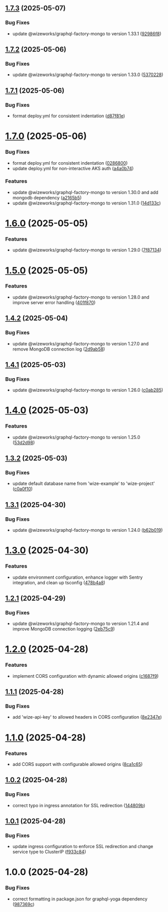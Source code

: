 ## [1.7.3](https://github.com/wize-works/wize-project/compare/v1.7.2...v1.7.3) (2025-05-07)


### Bug Fixes

* update @wizeworks/graphql-factory-mongo to version 1.33.1 ([92986f8](https://github.com/wize-works/wize-project/commit/92986f8b966730f907b10b7831cc5dc7ac6fe9b4))

## [1.7.2](https://github.com/wize-works/wize-project/compare/v1.7.1...v1.7.2) (2025-05-06)


### Bug Fixes

* update @wizeworks/graphql-factory-mongo to version 1.33.0 ([5370228](https://github.com/wize-works/wize-project/commit/537022833e09dcd8c4612417579a4d2639576117))

## [1.7.1](https://github.com/wize-works/wize-project/compare/v1.7.0...v1.7.1) (2025-05-06)


### Bug Fixes

* format deploy.yml for consistent indentation ([d87f81e](https://github.com/wize-works/wize-project/commit/d87f81ec92216635876bcb501eba5dd59f24b6df))

# [1.7.0](https://github.com/wize-works/wize-project/compare/v1.6.0...v1.7.0) (2025-05-06)


### Bug Fixes

* format deploy.yml for consistent indentation ([0286800](https://github.com/wize-works/wize-project/commit/02868001e6d2f406766ee9f20d2f3b03fb618ba0))
* update deploy.yml for non-interactive AKS auth ([a4a0b74](https://github.com/wize-works/wize-project/commit/a4a0b74e6ad29ea0fe6ed670b181157b47b4bf9d))


### Features

* update @wizeworks/graphql-factory-mongo to version 1.30.0 and add mongodb dependency ([a2165b5](https://github.com/wize-works/wize-project/commit/a2165b519e857c7488999529ca296cce381a156e))
* update @wizeworks/graphql-factory-mongo to version 1.31.0 ([14d133c](https://github.com/wize-works/wize-project/commit/14d133c61282437cfadbe15abbce3e2da696e0b5))

# [1.6.0](https://github.com/wize-works/wize-project/compare/v1.5.0...v1.6.0) (2025-05-05)


### Features

* update @wizeworks/graphql-factory-mongo to version 1.29.0 ([7f87134](https://github.com/wize-works/wize-project/commit/7f87134793e622ec6b460c35ca041b77f3dc7252))

# [1.5.0](https://github.com/wize-works/wize-project/compare/v1.4.2...v1.5.0) (2025-05-05)


### Features

* update @wizeworks/graphql-factory-mongo to version 1.28.0 and improve server error handling ([401f870](https://github.com/wize-works/wize-project/commit/401f8708c7dbfc346579228a6e4af39685f5ef9b))

## [1.4.2](https://github.com/wize-works/wize-project/compare/v1.4.1...v1.4.2) (2025-05-04)


### Bug Fixes

* update @wizeworks/graphql-factory-mongo to version 1.27.0 and remove MongoDB connection log ([2d9ab58](https://github.com/wize-works/wize-project/commit/2d9ab586579f5a09cfcf2aac14d107ae23795589))

## [1.4.1](https://github.com/wize-works/wize-project/compare/v1.4.0...v1.4.1) (2025-05-03)


### Bug Fixes

* update @wizeworks/graphql-factory-mongo to version 1.26.0 ([c0ab285](https://github.com/wize-works/wize-project/commit/c0ab2858bcf4e98756f63613a65c811dff53260c))

# [1.4.0](https://github.com/wize-works/wize-project/compare/v1.3.2...v1.4.0) (2025-05-03)


### Features

* update @wizeworks/graphql-factory-mongo to version 1.25.0 ([53d2d98](https://github.com/wize-works/wize-project/commit/53d2d983b92ddf1b00b3763294bf75e9e4995130))

## [1.3.2](https://github.com/wize-works/wize-project/compare/v1.3.1...v1.3.2) (2025-05-03)


### Bug Fixes

* update default database name from 'wize-example' to 'wize-project' ([c0a0f10](https://github.com/wize-works/wize-project/commit/c0a0f10e03cf9002d54135bc85775d3170687b81))

## [1.3.1](https://github.com/wize-works/wize-project/compare/v1.3.0...v1.3.1) (2025-04-30)


### Bug Fixes

* update @wizeworks/graphql-factory-mongo to version 1.24.0 ([b62b019](https://github.com/wize-works/wize-project/commit/b62b0192f148a851e15c1964b60c7334efb4bd47))

# [1.3.0](https://github.com/wize-works/wize-project/compare/v1.2.1...v1.3.0) (2025-04-30)


### Features

* update environment configuration, enhance logger with Sentry integration, and clean up tsconfig ([478b4a8](https://github.com/wize-works/wize-project/commit/478b4a8a392f90998fee99058e626b2f972a0e3b))

## [1.2.1](https://github.com/wize-works/wize-project/compare/v1.2.0...v1.2.1) (2025-04-29)


### Bug Fixes

* update @wizeworks/graphql-factory-mongo to version 1.21.4 and improve MongoDB connection logging ([2eb75c9](https://github.com/wize-works/wize-project/commit/2eb75c924b7743892f068ab79f82b0c52b295b98))

# [1.2.0](https://github.com/wize-works/wize-project/compare/v1.1.1...v1.2.0) (2025-04-28)


### Features

* implement CORS configuration with dynamic allowed origins ([c1687f9](https://github.com/wize-works/wize-project/commit/c1687f9debd563c7439791455c58067c1384ff7a))

## [1.1.1](https://github.com/wize-works/wize-project/compare/v1.1.0...v1.1.1) (2025-04-28)


### Bug Fixes

* add 'wize-api-key' to allowed headers in CORS configuration ([8e2347e](https://github.com/wize-works/wize-project/commit/8e2347e3d12ad5ff0c73da7546b9990cf7daf942))

# [1.1.0](https://github.com/wize-works/wize-project/compare/v1.0.2...v1.1.0) (2025-04-28)


### Features

* add CORS support with configurable allowed origins ([8ca1c65](https://github.com/wize-works/wize-project/commit/8ca1c65d10a142999f4876826ac8a1ea001af21b))

## [1.0.2](https://github.com/wize-works/wize-project/compare/v1.0.1...v1.0.2) (2025-04-28)


### Bug Fixes

* correct typo in ingress annotation for SSL redirection ([144809b](https://github.com/wize-works/wize-project/commit/144809b418c99dbd0b2afc2b0082ec6e2cf21dad))

## [1.0.1](https://github.com/wize-works/wize-project/compare/v1.0.0...v1.0.1) (2025-04-28)


### Bug Fixes

* update ingress configuration to enforce SSL redirection and change service type to ClusterIP ([f933c84](https://github.com/wize-works/wize-project/commit/f933c8483a1dd7467f5483d56390b4e3ef9bfec2))

# 1.0.0 (2025-04-28)


### Bug Fixes

* correct formatting in package.json for graphql-yoga dependency ([987369c](https://github.com/wize-works/wize-project/commit/987369c0c1b353ac3371201e07a9c1959d28e051))

